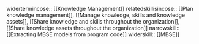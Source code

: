 widertermincose:: [[Knowledge Management]]
relatedskillisincose:: [[Plan knowledge management]], [[Manage knowledge, skills and knowledge assets]], [[Share knowledge and skills throughout the organization]], [[Share knowledge assets throughout the organization]]
narrowskill:: [[Extracting MBSE models from program code]] 
widerskill:: [[MBSE]]
